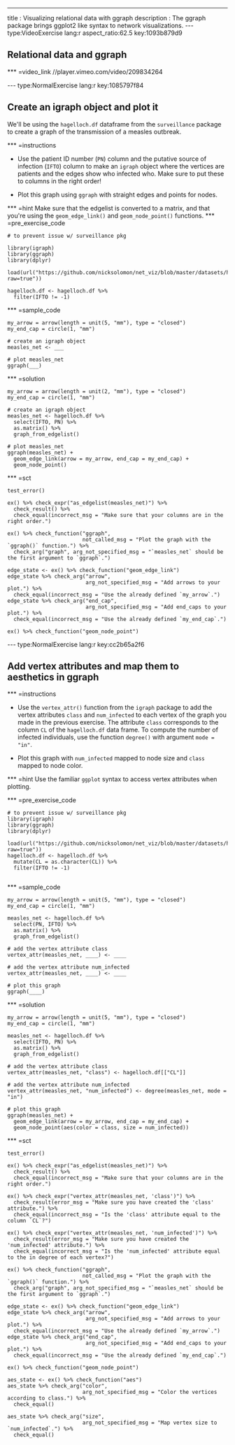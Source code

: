---
title       : Visualizing relational data with ggraph
description : The ggraph package brings ggplot2 like syntax to network visualizations.
--- type:VideoExercise lang:r aspect_ratio:62.5 key:1093b879d9
## Relational data and ggraph

*** =video_link
//player.vimeo.com/video/209834264

--- type:NormalExercise lang:r key:1085797f84
## Create an igraph object and plot it

We'll be using the `hagelloch.df` dataframe from the `surveillance` package to
create a graph of the transmission of a measles outbreak.

*** =instructions
- Use the patient ID number (`PN`) column and the putative source of infection
(`IFTO`) column to make an `igraph` object where the vertices are patients and
the edges show who infected who. Make sure to put these to columns in the right order!

- Plot this graph using `ggraph` with straight edges and points for nodes.

*** =hint
Make sure that the edgelist is converted to a matrix, and that you're using the `geom_edge_link()` and `geom_node_point()` functions.
*** =pre_exercise_code
```{r}
# to prevent issue w/ surveillance pkg

library(igraph)
library(ggraph)
library(dplyr)

load(url("https://github.com/nicksolomon/net_viz/blob/master/datasets/hagelloch.df.RData?raw=true"))

hagelloch.df <- hagelloch.df %>% 
  filter(IFTO != -1)
```

*** =sample_code
```{r}
my_arrow = arrow(length = unit(5, "mm"), type = "closed")
my_end_cap = circle(1, "mm")

# create an igraph object
measles_net <- ___

# plot measles_net
ggraph(___)
```

*** =solution
```{r}
my_arrow = arrow(length = unit(2, "mm"), type = "closed")
my_end_cap = circle(1, "mm")

# create an igraph object
measles_net <- hagelloch.df %>% 
  select(IFTO, PN) %>%
  as.matrix() %>% 
  graph_from_edgelist()

# plot measles_net
ggraph(measles_net) +
  geom_edge_link(arrow = my_arrow, end_cap = my_end_cap) +
  geom_node_point()
```

*** =sct
```{r}
test_error()

ex() %>% check_expr("as_edgelist(measles_net)") %>%
  check_result() %>%
  check_equal(incorrect_msg = "Make sure that your columns are in the right order.")
  
ex() %>% check_function("ggraph",
                        not_called_msg = "Plot the graph with the `ggraph()` function.") %>% 
  check_arg("graph", arg_not_specified_msg = "`measles_net` should be the first argument to `ggraph`.")

edge_state <- ex() %>% check_function("geom_edge_link")
edge_state %>% check_arg("arrow",
                         arg_not_specified_msg = "Add arrows to your plot.") %>% 
  check_equal(incorrect_msg = "Use the already defined `my_arrow`.")
edge_state %>% check_arg("end_cap",
                         arg_not_specified_msg = "Add end_caps to your plot.") %>% 
  check_equal(incorrect_msg = "Use the already defined `my_end_cap`.")

ex() %>% check_function("geom_node_point")
```

--- type:NormalExercise lang:r key:cc2b65a2f6
## Add vertex attributes and map them to aesthetics in ggraph

*** =instructions
- Use the `vertex_attr()` function from the `igraph` package to add the
vertex attributes `class` and `num_infected` to each vertex of the graph you
made in the previous exercise. The attribute `class` corresponds to the column `CL` of the `hagelloch.df` data frame. To compute the number of infected individuals, use the function `degree()` with argument `mode = "in"`.

- Plot this graph with `num_infected` mapped to node size and `class` mapped to
node color.

*** =hint
Use the familiar `ggplot` syntax to access vertex attributes when plotting.

*** =pre_exercise_code
```{r}
# to prevent issue w/ surveillance pkg
library(igraph)
library(ggraph)
library(dplyr)

load(url("https://github.com/nicksolomon/net_viz/blob/master/datasets/hagelloch.df.RData?raw=true"))
hagelloch.df <- hagelloch.df %>% 
  mutate(CL = as.character(CL)) %>% 
  filter(IFTO != -1)
  
```

*** =sample_code
```{r}
my_arrow = arrow(length = unit(5, "mm"), type = "closed")
my_end_cap = circle(1, "mm")

measles_net <- hagelloch.df %>% 
  select(PN, IFTO) %>%
  as.matrix() %>% 
  graph_from_edgelist()

# add the vertex attribute class
vertex_attr(measles_net, ____) <- ____

# add the vertex attribute num_infected
vertex_attr(measles_net, ____) <- ____

# plot this graph
ggraph(____)
```

*** =solution
```{r}
my_arrow = arrow(length = unit(5, "mm"), type = "closed")
my_end_cap = circle(1, "mm")

measles_net <- hagelloch.df %>% 
  select(IFTO, PN) %>%
  as.matrix() %>% 
  graph_from_edgelist()

# add the vertex attribute class
vertex_attr(measles_net, "class") <- hagelloch.df[["CL"]]

# add the vertex attribute num_infected
vertex_attr(measles_net, "num_infected") <- degree(measles_net, mode = "in")

# plot this graph
ggraph(measles_net) +
  geom_edge_link(arrow = my_arrow, end_cap = my_end_cap) +
  geom_node_point(aes(color = class, size = num_infected))
```

*** =sct
```{r}
test_error()

ex() %>% check_expr("as_edgelist(measles_net)") %>%
  check_result() %>%
  check_equal(incorrect_msg = "Make sure that your columns are in the right order.")
  
ex() %>% check_expr("vertex_attr(measles_net, 'class')") %>% 
  check_result(error_msg = "Make sure you have created the 'class' attribute.") %>% 
  check_equal(incorrect_msg = "Is the 'class' attribute equal to the column `CL`?")
  
ex() %>% check_expr("vertex_attr(measles_net, 'num_infected')") %>% 
  check_result(error_msg = "Make sure you have created the 'num_infected' attribute.") %>% 
  check_equal(incorrect_msg = "Is the 'num_infected' attribute equal to the in degree of each vertex?")
  
ex() %>% check_function("ggraph",
                        not_called_msg = "Plot the graph with the `ggraph()` function.") %>% 
  check_arg("graph", arg_not_specified_msg = "`measles_net` should be the first argument to `ggraph`.")

edge_state <- ex() %>% check_function("geom_edge_link")
edge_state %>% check_arg("arrow",
                         arg_not_specified_msg = "Add arrows to your plot.") %>% 
  check_equal(incorrect_msg = "Use the already defined `my_arrow`.")
edge_state %>% check_arg("end_cap",
                         arg_not_specified_msg = "Add end_caps to your plot.") %>% 
  check_equal(incorrect_msg = "Use the already defined `my_end_cap`.")

ex() %>% check_function("geom_node_point")

aes_state <- ex() %>% check_function("aes")
aes_state %>% check_arg("color",
                        arg_not_specified_msg = "Color the vertices according to class.") %>% 
  check_equal()

aes_state %>% check_arg("size",
                        arg_not_specified_msg = "Map vertex size to `num_infected`.") %>% 
  check_equal()
```
